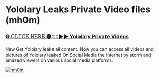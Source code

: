 # Yololary Leaks Private Video files (mh0m)

<h3><a href="https://mediafirerr.pages.dev?q=Yololary&ref=R42" rel="nofollow">🌐 𝙲𝙻𝙸𝙲𝙺 𝙷𝙴𝚁𝙴 🟢==►► Yololary Private Videos</a></h3>

New Get Yololary leaks all content. Now you can access all videos and pictures of Yololary leaked On Social Media the internet by storm and amazed viewers on various social media platforms.

[![mh0m](https://github.com/user-attachments/assets/26341bd8-4b91-4a20-822e-3fd5d525dd40)](https://mediafirerr.pages.dev?q=Yololary&ref=R42)

